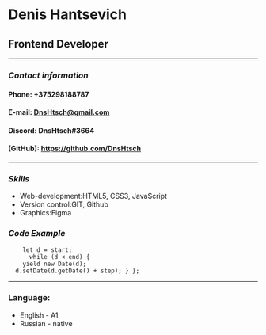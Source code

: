 # **Denis Hantsevich**

## Frontend Developer

---

### _Contact information_
#### Phone: +375298188787
#### E-mail: DnsHtsch@gmail.com
#### Discord: DnsHtsch#3664
#### [GitHub]: https://github.com/DnsHtsch

--- 

### _Skills_
* Web-development:HTML5, CSS3, JavaScript
* Version control:GIT, Github
* Graphics:Figma

### _Code Example_

```( * = =* (start, end, step = 1) {
    let d = start;
      while (d < end) {
    yield new Date(d);
  d.setDate(d.getDate() + step); } };
```

---

### Language:
* English - A1
* Russian - native